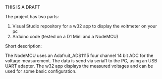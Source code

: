 THIS IS A DRAFT

The project has two parts: 

1. Visual Studio repository for a w32 app to display the voltmeter on your pc
2. Arduino code (tested on a D1 Mini and a NodeMCU)

Short description: 

The NodeMCU uses an Adafruit_ADS1115 four channel 14 bit ADC for the voltage measurement. The data is send via serial1 to the PC, using an USB UART adapter. 
The w32 app displays the measured voltages and can be used for some basic configuration.
